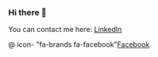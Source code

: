### Hi there 👋

You can contact me here:
[LinkedIn](https://www.linkedin.com/in/mihail-z-552502200/)

@ icon- "fa-brands fa-facebook"[Facebook](https://www.facebook.com/mihail.zonev)
<!--

<script src="https://platform.linkedin.com/badges/js/profile.js" async defer type="text/javascript"></script>

Here are some ideas to get you started:

- 🔭 I’m currently working on ...
- 🌱 I’m currently learning ...
- 👯 I’m looking to collaborate on ...
- 🤔 I’m looking for help with ...
- 💬 Ask me about ...
- 📫 How to reach me: ...
- 😄 Pronouns: ...
- ⚡ Fun fact: ...
-->

